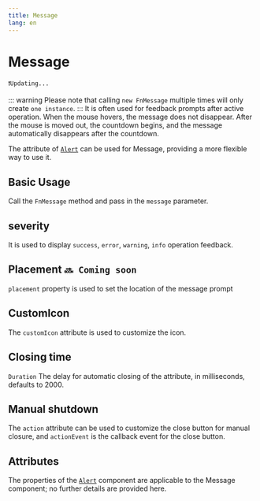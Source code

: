```yaml
---
title: Message
lang: en
---
```


<script setup lang="ts">
  import props from "../../../example/message/description/en-props.ts";
  import slots from "../../../example/message/description/en-slots.ts";
</script>

# Message

`❗️Updating... `

::: warning
Please note that calling `new FnMessage` multiple times will only create `one instance`.
:::
It is often used for feedback prompts after active operation. When the mouse hovers, the message does not disappear. After the mouse is moved out, the countdown begins, and the message automatically disappears after the countdown.

The attribute of [`Alert`](./alert.md) can be used for Message, providing a more flexible way to use it.

## Basic Usage

Call the `FnMessage` method and pass in the `message` parameter.
<demo src="../../../example/message/basic.vue" />

## severity

It is used to display `success`, `error`, `warning`, `info`  operation feedback.

<demo src="../../../example/message/severity.vue" />

## Placement `🔜 Coming soon`

`placement` property is used to set the location of the message prompt

<!-- <demo src="../../../example/message/placement.vue" /> -->

## CustomIcon

The `customIcon` attribute is used to customize the icon.

<demo src="../../../example/message/icon.vue" />

## Closing time

`Duration` The delay for automatic closing of the attribute, in milliseconds, defaults to 2000.

<demo src="../../../example/message/time.vue" />


## Manual shutdown

The `action` attribute can be used to customize the close button for manual closure, and `actionEvent` is the callback event for the close button.

<demo src="../../../example/message/action.vue" />

## Attributes

The properties of the [`Alert`](./alert.md) component are applicable to the Message component; no further details are provided here.

<table-block type="propsEn" :data="props" />
